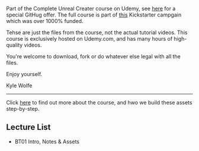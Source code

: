 Part of the Complete Unreal Creater course on Udemy, see [here](https://www.udemy.com/unrealcourse?couponCode=GitHubSpecial) for a special GitHug offer. The full course is part of [this](https://www.kickstarter.com/projects/bentristem/learn-to-make-video-games-unreal-developer-course) Kickstarter campgain which was over 1000% funded.

Tehse are just the files from the course, not the actual tutorial videos. This course is exclusively hosted on Udemy.com, and has many hours of high-quality videos.

You're welcome to download, fork or do whatever else legal with all the files.

Enjoy yourself.

Kyle Wolfe

---
Click [here](https://www.udemy.com/unrealcourse?couponCode=GitHubSpecial) to find out more about the course, and hwo we build these assets step-by-step.

## Lecture List
* BT01 Intro, Notes & Assets
